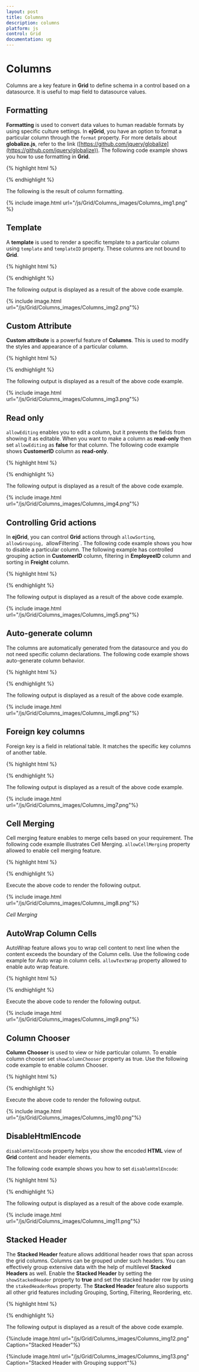 ```yaml
---
layout: post
title: Columns
description: columns
platform: js
control: Grid
documentation: ug
---
```


# Columns

Columns are a key feature in **Grid** to define schema in a control based on a datasource. It is useful to map field to datasource values.

## Formatting

**Formatting** is used to convert data values to human readable formats by using specific culture settings. In **ejGrid**, you have an option to format a particular column through the `format` property. For more details about **globalize.js**, refer to the link ([https://github.com/jquery/globalize](https://github.com/jquery/globalize)). The following code example shows you how to use formatting in **Grid**.

{% highlight html %}

 <div id="Grid"></div>
 <script type="text/javascript">
  $(function () {// Document is ready.
      window.data = [];
      for (i = 1; i < 6; i++) {
          window.data.push({ Number: 100 / i, Currency: 100 / i, Date: new Date() });
      }
      $("#Grid").ejGrid({
          // the datasource gets data
          dataSource: window.data,
          columns: [
                  // the formatting columns
              { field: "Number", headerText: "Number", textAlign: ej.TextAlign.Right, format: "{0:n2}", width: 70 },
              { field: "Currency", headerText: "Currency", textAlign: ej.TextAlign.Right, format: "{0:c2}", width: 70 },
              { field: "Date", headerText: "Date", textAlign: ej.TextAlign.Right, format: "{0:MM/dd/yyyy}", width: 70 }
          ],
      });
  
  });
</script>


{% endhighlight %}



The following is the result of column formatting.

{% include image.html url="/js/Grid/Columns_images/Columns_img1.png" %}

## Template

A **template** is used to render a specific template to a particular column using `template` and `templateID` property. These columns are not bound to **Grid**.

{% highlight html %}


<script type="text/x-jsrender" id="columnTemplate">
  <!--jsrender script-->
  <img style="width:130px;height:100px" src="http://js.syncfusion.com/demos/web/themes/images/Employees//{{:EmployeeID}}.png" alt="{{:EmployeeID}}" />
</script>
<script type="text/javascript">
  $(function () {//Document is ready
      $("#Grid").ejGrid({
          // the datasource "window.employeeView" is referred from jsondata.min.js
          dataSource: window.employeeView,
          allowPaging: true,
          pageSettings: { pageSize: 4 },
          columns: [
          //to enable the Template and templateId loads own template
          { headerText: "EmployeePhoto", template: true, templateID: "#columnTemplate", width: 25, textAlign: ej.TextAlign.Center },
          { field: "EmployeeID", headerText: "EmployeeID", textAlign: ej.TextAlign.Right, width: 20 },
          { field: "FirstName", headerText: "FirstName", textAlign: ej.TextAlign.Left, width: 30 },
          { field: "BirthDate", headerText: "BirthDate", textAlign: ej.TextAlign.Right, width: 30, format: "{0:dd/MM/yy}" }
          ],
      });
  });
</script>

{% endhighlight %}



The following output is displayed as a result of the above code example.

{% include image.html url="/js/Grid/Columns_images/Columns_img2.png"%}

## Custom Attribute

**Custom attribute** is a powerful feature of **Columns**. This is used to modify the styles and appearance of a particular column. 

{% highlight html %}

<style>
  .e-rowcell[employeeid = "5"] {
  color: red;
  }
</style>
<div id="Grid"></div>
<script type="text/javascript">
  $(function () {   // Document is ready.
      $("#Grid").ejGrid({
          // the datasource "window.gridData" is referred from jsondata.min.js
          dataSource: window.gridData,
          allowPaging: true,
          pageSettings: { pageSize: 7 },
          columns: [
                        { field: "OrderID", headerText: "Order ID", textAlign: ej.TextAlign.Right, width: 75 },
                        { field: "CustomerID", headerText: "Customer ID", textAlign: ej.TextAlign.Left, width: 90, },
                        { field: "EmployeeID", headerText: "Employee ID", textAlign: ej.TextAlign.Right, width: 90, customAttributes: { "employeeid": "{{:EmployeeID}}" } }, // jsrender syntax usage in custom Attribute
                        { field: "OrderDate", headerText: "Order Date", textAlign: ej.TextAlign.Right, width: 100, format: "{0:MM/dd/yyyy}" },
                        { field: "ShipCountry", headerText: "Ship Country", textAlign: ej.TextAlign.Left, width: 110 }
          ],
      });
  });
</script>


{% endhighlight %}



The following output is displayed as a result of the above code example.

{% include image.html url="/js/Grid/Columns_images/Columns_img3.png"%}

## Read only

`allowEditing` enables you to edit a column, but it prevents the fields from showing it as editable. When you want to make a column as **read-only** then set `allowEditing` as **false** for that column. The following code example shows **CustomerID** column as **read-only**.

{% highlight html %}

<div id="Grid"></div>
<script type="text/javascript">
  $(function () {   // Document is ready.
      $("#Grid").ejGrid({
          // the datasource "window.gridData" is referred from jsondata.min.js
          dataSource: window.gridData,
          allowPaging: true,
          pageSettings: { pageSize: 5 },
          editSettings: { allowEditing: true, allowAdding: true, allowDeleting: true },
          columns:
              [
                  { field: "OrderID", headerText: "Order ID", isPrimaryKey: true, textAlign: ej.TextAlign.Right, width: 60 },
          // column read only at while editing
                  { field: "CustomerID", headerText: "Customer ID", textAlign: ej.TextAlign.Left, width: 80, allowEditing: false },
                  { field: "EmployeeID", headerText: "Employee ID", textAlign: ej.TextAlign.Right, width: 60 },
                  { field: "Freight", headerText: "Freight", textAlign: ej.TextAlign.Right, width: 60 }
              ]
      });
  });
</script>


{% endhighlight %}



The following output is displayed as a result of the above code example.

{% include image.html url="/js/Grid/Columns_images/Columns_img4.png"%}

## Controlling Grid actions

In **ejGrid**, you can control **Grid** actions through `allowSorting`, `allowGrouping, `allowFiltering`. The following code example shows you how to disable a particular column. The following example has controlled grouping action in **CustomerID** column, filtering in **EmployeeID** column and sorting in **Freight** column.

{% highlight html %}

<div id="Grid"></div>
<script type="text/javascript">
  $(function () {  // Document is ready.
      $("#Grid").ejGrid({
          // the datasource "window.gridData" is referred from jsondata.min.js
          dataSource: window.gridData,
          allowPaging: true,
          pageSettings: { pageSize: 5 },
          allowSorting: true,
          allowMultiSorting: true,
          allowFiltering: true,
          allowGrouping: true,
          groupSettings: { groupedColumns: ["OrderID"] },
          columns:
      [
          { field: "OrderID", headerText: "Order ID", isPrimaryKey: true, textAlign: ej.TextAlign.Right, width: 60 },
          { field: "CustomerID", headerText: "Customer ID", allowGrouping: false, textAlign: ej.TextAlign.Left, width: 80 },
          { field: "EmployeeID", headerText: "Employee ID", allowFiltering: false, textAlign: ej.TextAlign.Right, width: 60 },
          { field: "Freight", headerText: "Freight", textAlign: ej.TextAlign.Left, allowSorting: false, width: 60 }
      ],
      });
  });
</script>


{% endhighlight %}



The following output is displayed as a result of the above code example.

{% include image.html url="/js/Grid/Columns_images/Columns_img5.png"%}

## Auto-generate column

The columns are automatically generated from the datasource and you do not need specific column declarations. The following code example shows auto-generate column behavior.

{% highlight html %}

<div id="Grid"></div>
<script type="text/javascript">
  $(function () {
      $("#Grid").ejGrid({
          // the datasource "window.gridData" is referred from jsondata.min.js
          dataSource: window.gridData,
          allowPaging: true,
          pageSettings: { pageSize: 5 },
  
      });
  });
</script>

{% endhighlight %}



The following output is displayed as a result of the above code example.

{% include image.html url="/js/Grid/Columns_images/Columns_img6.png"%}

## Foreign key columns

Foreign key is a field in relational table. It matches the specific key columns of another table. 

{% highlight html %}


<div id="Grid"></div>
<script type="text/javascript">
  $(function () {
      // the datasource "window.gridData" is referred from jsondata.min.js
      var data = window.gridData;
      $("#Grid").ejGrid({
          dataSource: data,
          allowPaging: true,
          columns: [
                  { field: "OrderID", width: 80, isPrimaryKey: true, textAlign:ej.TextAlign.Right,  },
                  { field: "EmployeeID", foreignKeyField: "EmployeeID", foreignKeyValue: "FirstName", dataSource: window.employeeView, width: 75, headerText: "First Name" ,textAlign:ej.TextAlign.Left} ,
                  { field: "Freight", textAlign: ej.TextAlign.Right, width: 75, format: "{0:C}" },
                  { field: "ShipCity", headerText: "Ship City", width: 75 ,  textAlign:ej.TextAlign.Left}
  
          ],
      });
  });
</script>


{% endhighlight %}



The following output is displayed as a result of the above code example.

{% include image.html url="/js/Grid/Columns_images/Columns_img7.png"%}

## Cell Merging

Cell merging feature enables to merge cells based on your requirement. The following code example illustrates Cell Merging. `allowCellMerging` property allowed to enable cell merging feature.

{% highlight html %}


<div id="Grid"></div>
<script type="text/javascript">
  $(function () {// Document is ready.
      // Data for grid.
      var dataManager = ej.DataManager("http://mvc.syncfusion.com/Services/Northwnd.svc/Orders");
      $("#Grid").ejGrid({
          dataSource:dataManager,
          allowPaging: true,
          allowScrolling: true,
          allowCellMerging: true,
          columns: [ "OrderID", "EmployeeID", "ShipCity", "ShipName", "Freight" ],
          mergeCellInfo: function (args) {
              if (args.column.field == "EmployeeID" && args.data.OrderID == 10248) {
                 args.rowMerge(3);
             }
             else if (args.column.field == "ShipCity" && args.data.OrderID == 10252) {
                 args.colMerge(3);
             }
             else if (args.column.field == "ShipCity" && args.data.OrderID == 10255) {
                 args.merge(0, 3);
             }
         },
      });
  });
</script>

{% endhighlight %}



Execute the above code to render the following output.

{% include image.html url="/js/Grid/Columns_images/Columns_img8.png"%}

_Cell Merging_

## AutoWrap Column Cells

AutoWrap feature allows you to wrap cell content to next line when the content exceeds the boundary of the Column cells. Use the following code example for Auto wrap in column cells. `allowTextWrap` property allowed to enable auto wrap feature.

{% highlight html %}


<div id="Grid"></div>
<script type="text/javascript">
  $(function () {// Document is ready.
      // Data for grid.
     var dataManager = ej.DataManager("http://mvc.syncfusion.com/Services/Northwnd.svc/Orders");
          $("#Grid").ejGrid({
          dataSource:dataManager,
          allowPaging: true,
          allowScrolling: true,
          allowTextWrap: true,
          columns: [ "OrderID", "EmployeeID", "ShipCity", "ShipName", "Freight" ]
      });
  });
</script>


{% endhighlight %}



Execute the above code to render the following output.

{% include image.html url="/js/Grid/Columns_images/Columns_img9.png"%}

## Column Chooser

**Column Chooser** is used to view or hide particular column. To enable column chooser set `showColumnChooser` property as true. Use the following code example to enable column Chooser.

{% highlight html %}

<div id="Grid"></div>
<script type="text/javascript">
  $(function () {   
      $("#Grid").ejGrid({
         showColumnChooser: true,
         columns: [ "OrderID","CustomerID", "EmployeeID","Freight","OrderDate" ]
      });
  });
</script>


{% endhighlight %}



Execute the above code to render the following output.

{% include image.html url="/js/Grid/Columns_images/Columns_img10.png"%}

## DisableHtmlEncode

`disableHtmlEncode` property helps you show the encoded **HTML** view of **Grid** content and header elements. 

The following code example shows you how to set `disableHtmlEncode`:

{% highlight html %}

 <div id="Grid"></div>
<script type="text/javascript">
  $(function () {// Document is ready.
      $("#Grid").ejGrid({
          dataSource: window.gridData,
          allowSorting: true,
          allowPaging: true,
          columns: [
             {field:"OrderID", isPrimarykey: true, headerText: "Order ID", textAlign: ej.TextAlign.Right },
             {field:"CustomerID", headerText: "<div>Customer ID</div>", disableHtmlEncode: true },
             {field:"EmployeeID",headerText:"<div>Employee ID</div>" ,textAlign:ej.TextAlign.Right,disableHtmlEncode:true},
             {field:"Freight",headerText:"Freight", textAlign:ej.TextAlign.Right },
             {field:"ShipCountry", headerText: "Ship Country" },
          ]
      });
  });
</script>


{% endhighlight %}



The following output is displayed as a result of the above code example.

{% include image.html url="/js/Grid/Columns_images/Columns_img11.png"%}

## Stacked Header

The **Stacked Header** feature allows additional header rows that span across the grid columns. Columns can be grouped under such headers. You can effectively group extensive data with the help of multilevel **Stacked Headers** as well. Enable the **Stacked Header** by setting the `showStackedHeader` property to **true** and set the stacked header row by using the `stakedHeaderRows` property. The **Stacked Header** feature also supports all other grid features including Grouping, Sorting, Filtering, Reordering, etc. 

{% highlight html %}

<script type="text/javascript">
  $(function () {
      var data = ej.DataManager(window.gridData).executeLocal(ej.Query().take(50));
      $("#Grid").ejGrid({
          dataSource: data,
          allowPaging: true,
          showStackedHeader: true,
          allowReordering: true,
          allowResizing: true,
          stackedHeaderRows: [{
              stackedHeaderColumns: [{ headerText: "Order Details", column: "OrderID,OrderDate,Freight" }
              , { headerText: "Ship Details", column: "ShipCity,ShipCountry" }
              ]
          }
          ],
          columns: ["OrderID", "OrderDate", "Freight", "ShipCity", "ShipCountry"]
      });
  });
</script>


{% endhighlight %}



The following output is displayed as a result of the above code example.

{%include image.html url="/js/Grid/Columns_images/Columns_img12.png" Caption="Stacked Header"%}

{%include image.html url="/js/Grid/Columns_images/Columns_img13.png" Caption="Stacked Header with Grouping support"%}

